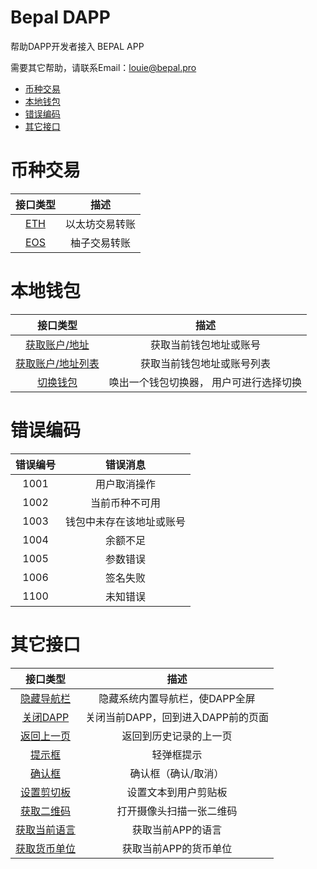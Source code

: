 # Bepal DAPP

帮助DAPP开发者接入 BEPAL APP

需要其它帮助，请联系Email：louie@bepal.pro

- [币种交易](#币种交易)
- [本地钱包](#本地钱包)
- [错误编码](#错误编码)
- [其它接口](#其它接口)


# 币种交易


|接口类型|描述|
|:---:|:---:|
|[ETH](javascript/transaction.md#ethbepalpay)|以太坊交易转账|
|[EOS](javascript/transaction.md#eosbepalpay)|柚子交易转账|


# 本地钱包

|接口类型|描述|
|:---:|:---:|
|[获取账户/地址](javascript/wallet.md#walletgetcurrentaccount)|获取当前钱包地址或账号|
|[获取账户/地址列表](javascript/wallet.md#walletgetaccountlist)|获取当前钱包地址或账号列表|
|[切换钱包](javascript/wallet.md#walletshowaccountswitch)|唤出一个钱包切换器， 用户可进行选择切换|


# 错误编码

| 错误编号  | 错误消息  |
|:---:|:---:|
| 1001 |  用户取消操作 |
| 1002 | 当前币种不可用  |
| 1003 | 钱包中未存在该地址或账号 |
| 1004 | 余额不足 |
| 1005 | 参数错误 |
| 1006 | 签名失败 |
| 1100 | 未知错误 |

# 其它接口

|接口类型|描述|
|:---:|:---:|
|[隐藏导航栏](javascript/app_navbar.md#navbartogglenavbar)|隐藏系统内置导航栏，使DAPP全屏|
|[关闭DAPP](javascript/app_navbar.md#navbarclosedapp)|关闭当前DAPP，回到进入DAPP前的页面|
|[返回上一页](javascript/app_navbar.md#navbargoback)|返回到历史记录的上一页|
|[提示框](javascript/app_navbar.md#apptoast)|轻弹框提示|
|[确认框](javascript/app_navbar.md#appconfirm)|确认框（确认/取消）|
|[设置剪切板](javascript/app_navbar.md#appsetclipboard)|设置文本到用户剪贴板|
|[获取二维码](javascript/app_navbar.md#appscanqrcode)|打开摄像头扫描一张二维码|
|[获取当前语言](javascript/app_navbar.md#appgetcurrentlanguage)|获取当前APP的语言|
|[获取货币单位](javascript/app_navbar.md#appgetcurrentcurrency)|获取当前APP的货币单位|
